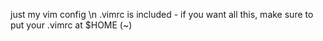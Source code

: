 just my vim config \n
.vimrc is included - if you want all this, make sure to put your .vimrc at $HOME (~)
